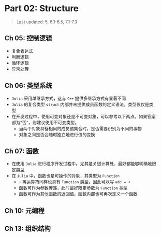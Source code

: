 # Part 02: Structure

> Last updated: 5, 6.1-6.5, 7.1-7.3

## Ch 05: 控制逻辑

* 复合表达式
* 判断逻辑
* 循环逻辑
* 异常处理

## Ch 06: 类型系统

* `Julia` 采用单继承方式，这与 `C++` 提供多继承方式有显著不同
* `Julia` 的复合类型 `struct` 内部并未提供成员函数的定义语法，类型仅仅是类型
* 在开发过程中，使用可变对象还是不可变对象，可以参考以下两点。如果答案都为“否”，则建议使用不可变类型。
  * 当两个对象具备相同的成员值集合时，是否需要识别为不同的事物
  * 对象之间是否会随时独立地进行值的变换

## Ch 07: 函数

* 在使用 `Julia` 进行程序开发过程中，尤其是关键计算处，最好都能够明确地限定类型
* 在 `Julia` 中，函数也是可操作的对象，其类型为 `Function`
  * `+` 等运算符同样也具有 `Function` 类型，因此可以写 `add = +`
  * 函数可作为参数传递，此时最好限定参数为 `Function` 类型
  * 函数可作为其他函数的返回值，函数内部也可再次定义一个函数

## Ch 10: 元编程

## Ch 13: 组织结构
